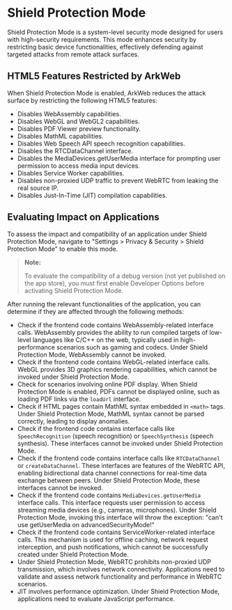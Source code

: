 # Shield Protection Mode

Shield Protection Mode is a system-level security mode designed for users with high-security requirements. This mode enhances security by restricting basic device functionalities, effectively defending against targeted attacks from remote attack surfaces.

## HTML5 Features Restricted by ArkWeb

When Shield Protection Mode is enabled, ArkWeb reduces the attack surface by restricting the following HTML5 features:

- Disables WebAssembly capabilities.
- Disables WebGL and WebGL2 capabilities.
- Disables PDF Viewer preview functionality.
- Disables MathML capabilities.
- Disables Web Speech API speech recognition capabilities.
- Disables the RTCDataChannel interface.
- Disables the MediaDevices.getUserMedia interface for prompting user permission to access media input devices.
- Disables Service Worker capabilities.
- Disables non-proxied UDP traffic to prevent WebRTC from leaking the real source IP.
- Disables Just-In-Time (JIT) compilation capabilities.

## Evaluating Impact on Applications

To assess the impact and compatibility of an application under Shield Protection Mode, navigate to "Settings > Privacy & Security > Shield Protection Mode" to enable this mode.

<!--RP1--><!--RP1End-->

> **Note:**
>
> To evaluate the compatibility of a debug version (not yet published on the app store), you must first enable Developer Options before activating Shield Protection Mode.

After running the relevant functionalities of the application, you can determine if they are affected through the following methods:

- Check if the frontend code contains WebAssembly-related interface calls. WebAssembly provides the ability to run compiled targets of low-level languages like C/C++ on the web, typically used in high-performance scenarios such as gaming and codecs. Under Shield Protection Mode, WebAssembly cannot be invoked.
- Check if the frontend code contains WebGL-related interface calls. WebGL provides 3D graphics rendering capabilities, which cannot be invoked under Shield Protection Mode.
- Check for scenarios involving online PDF display. When Shield Protection Mode is enabled, PDFs cannot be displayed online, such as loading PDF links via the `loadUrl` interface.
- Check if HTML pages contain MathML syntax embedded in `<math>` tags. Under Shield Protection Mode, MathML syntax cannot be parsed correctly, leading to display anomalies.
- Check if the frontend code contains interface calls like `SpeechRecognition` (speech recognition) or `SpeechSynthesis` (speech synthesis). These interfaces cannot be invoked under Shield Protection Mode.
- Check if the frontend code contains interface calls like `RTCDataChannel` or `createDataChannel`. These interfaces are features of the WebRTC API, enabling bidirectional data channel connections for real-time data exchange between peers. Under Shield Protection Mode, these interfaces cannot be invoked.
- Check if the frontend code contains `MediaDevices.getUserMedia` interface calls. This interface requests user permission to access streaming media devices (e.g., cameras, microphones). Under Shield Protection Mode, invoking this interface will throw the exception: "can't use getUserMedia on advancedSecurityMode!"
- Check if the frontend code contains ServiceWorker-related interface calls. This mechanism is used for offline caching, network request interception, and push notifications, which cannot be successfully created under Shield Protection Mode.
- Under Shield Protection Mode, WebRTC prohibits non-proxied UDP transmission, which involves network connectivity. Applications need to validate and assess network functionality and performance in WebRTC scenarios.
- JIT involves performance optimization. Under Shield Protection Mode, applications need to evaluate JavaScript performance.